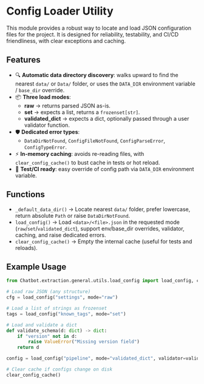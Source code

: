 # Config Loader Utility

This module provides a robust way to locate and load JSON configuration files for the project.
It is designed for reliability, testability, and CI/CD friendliness, with clear exceptions and caching.

## Features
- 🔍 **Automatic data directory discovery**: walks upward to find the nearest `data/` or `Data/` folder, or uses the `DATA_DIR` environment variable / `base_dir` override.
- 📦 **Three load modes**:
  - **raw** → returns parsed JSON as-is.
  - **set** → expects a list, returns a `frozenset[str]`.
  - **validated_dict** → expects a dict, optionally passed through a user validator function.
- 🛡️ **Dedicated error types**:
  - `DataDirNotFound`, `ConfigFileNotFound`, `ConfigParseError`, `ConfigTypeError`.
- ⚡ **In-memory caching**: avoids re-reading files, with `clear_config_cache()` to bust cache in tests or hot reload.
- 🧪 **Test/CI ready**: easy override of config path via `DATA_DIR` environment variable.

## Functions
- `_default_data_dir()` → Locate nearest `data/` folder, prefer lowercase, return absolute `Path` or raise `DataDirNotFound`.
- `load_config()` → Load `<data>/<file>.json` in the requested mode (`raw`/`set`/`validated_dict`), support env/base_dir overrides, validator, caching, and raise dedicated errors.
- `clear_config_cache()` → Empty the internal cache (useful for tests and reloads).

## Example Usage

```python
from Chatbot.extraction.general.utils.load_config import load_config, clear_config_cache

# Load raw JSON (any structure)
cfg = load_config("settings", mode="raw")

# Load a list of strings as frozenset
tags = load_config("known_tags", mode="set")

# Load and validate a dict
def validate_schema(d: dict) -> dict:
    if "version" not in d:
        raise ValueError("Missing version field")
    return d

config = load_config("pipeline", mode="validated_dict", validator=validate_schema)

# Clear cache if configs change on disk
clear_config_cache()
